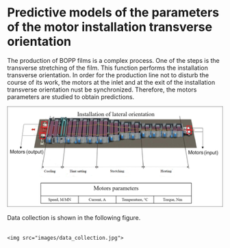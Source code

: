 # Predictive models of the parameters of the motor installation transverse orientation

The production of BOPP films is a complex process. One of the steps is the transverse stretching of the film. This function performs the installation transverse orientation. In order for the production line not to disturb the course of its work, the motors at the inlet and at the exit of the installation transverse orientation nust be synchronized. Therefore, the motors parameters are studied to obtain predictions.

<img src="images/installation transverse orientation.png">

Data collection is shown in the following figure.

                                                                       <img src="images/data_collection.jpg">

